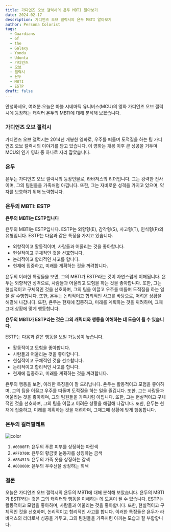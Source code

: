 ```yaml
---
title: 가디언즈 오브 갤럭시의 욘두 MBTI 알아보기
date: 2024-02-17
description: 가디언즈 오브 갤럭시의 욘두 MBTI 알아보기
author: Persona Colorist
tags:
  - Guardians
  - of
  - the
  - Galaxy
  - Yondu
  - Udonta
  - 가디언즈
  - 오브
  - 갤럭시
  - 욘두
  - MBTI
  - ESTP
draft: false
---
```

안녕하세요, 여러분.오늘은 마블 시네마틱 유니버스(MCU)의 영화 가디언즈 오브 갤럭시에 등장하는 캐릭터 욘두의 MBTI에 대해 분석해 보겠습니다.

### 가디언즈 오브 갤럭시
가디언즈 오브 갤럭시는 2014년 개봉한 영화로, 우주를 떠돌며 도적질을 하는 팀 가디언즈 오브 갤럭시의 이야기를 담고 있습니다. 이 영화는 개봉 이후 큰 성공을 거두며 MCU의 인기 영화 중 하나로 자리 잡았습니다.

### 욘두
욘두는 가디언즈 오브 갤럭시의 등장인물로, 라바저스의 리더입니다. 그는 강력한 전사이며, 그의 팀원들을 가족처럼 아낍니다. 또한, 그는 자비로운 성격을 가지고 있으며, 약자를 보호하기 위해 노력합니다.

### 욘두의 MBTI: ESTP
**욘두의 MBTI는 ESTP입니다**

욘두의 MBTI는 ESTP입니다. ESTP는 외향형(E), 감각형(S), 사고형(T), 인식형(P)의 유형입니다. ESTP는 다음과 같은 특징을 가지고 있습니다.

* 외향적이고 활동적이며, 사람들과 어울리는 것을 좋아합니다.
* 현실적이고 구체적인 것을 선호합니다.
* 논리적이고 합리적인 사고를 합니다.
* 현재에 집중하고, 미래를 계획하는 것을 꺼려합니다.

욘두의 이러한 특징들을 보면, 그의 MBTI가 ESTP라는 것이 자연스럽게 이해됩니다. 욘두는 외향적인 성격으로, 사람들과 어울리고 모험을 하는 것을 좋아합니다. 또한, 그는 현실적이고 구체적인 것을 선호하며, 그의 팀을 이끌고 우주를 떠돌며 도적질을 하는 일을 잘 수행합니다. 또한, 욘두는 논리적이고 합리적인 사고를 바탕으로, 어려운 상황을 해결해 나갑니다. 또한, 욘두는 현재에 집중하고, 미래를 계획하는 것을 꺼려하며, 그때그때 상황에 맞게 행동합니다.

**욘두의 MBTI가 ESTP라는 것은 그의 캐릭터와 행동을 이해하는 데 도움이 될 수 있습니다.**

ESTP는 다음과 같은 행동을 보일 가능성이 높습니다.

* 활동적이고 모험을 좋아합니다.
* 사람들과 어울리는 것을 좋아합니다.
* 현실적이고 구체적인 것을 선호합니다.
* 논리적이고 합리적인 사고를 합니다.
* 현재에 집중하고, 미래를 계획하는 것을 꺼려합니다.

욘두의 행동을 보면, 이러한 특징들이 잘 드러납니다. 욘두는 활동적이고 모험을 좋아하며, 그의 팀을 이끌고 우주를 떠돌며 도적질을 하는 일을 즐깁니다. 또한, 그는 사람들과 어울리는 것을 좋아하며, 그의 팀원들을 가족처럼 아낍니다. 또한, 그는 현실적이고 구체적인 것을 선호하며, 그의 팀을 이끌고 어려운 상황을 해결해 나갑니다. 또한, 욘두는 현재에 집중하고, 미래를 계획하는 것을 꺼려하며, 그때그때 상황에 맞게 행동합니다.

### 욘두의 컬러팔레트

![color](https://i.imgur.com/QpZFuuv.png)


1. `#0000FF`: 욘두의 푸른 피부를 상징하는 파란색
2. `#FFD700`: 욘두의 황금빛 눈동자를 상징하는 금색
3. `#8B4513`: 욘두의 가죽 옷을 상징하는 갈색
4. `#808080`: 욘두의 우주선을 상징하는 회색

### 결론
오늘은 가디언즈 오브 갤럭시의 욘두의 MBTI에 대해 분석해 보았습니다. 욘두의 MBTI가 ESTP라는 것은 그의 캐릭터와 행동을 이해하는 데 도움이 될 수 있습니다. ESTP는 활동적이고 모험을 좋아하며, 사람들과 어울리는 것을 좋아합니다. 또한, 현실적이고 구체적인 것을 선호하며, 논리적이고 합리적인 사고를 합니다. 이러한 특징들은 욘두가 라바저스의 리더로서 성공을 거두고, 그의 팀원들을 가족처럼 아끼는 모습과 잘 부합합니다.


